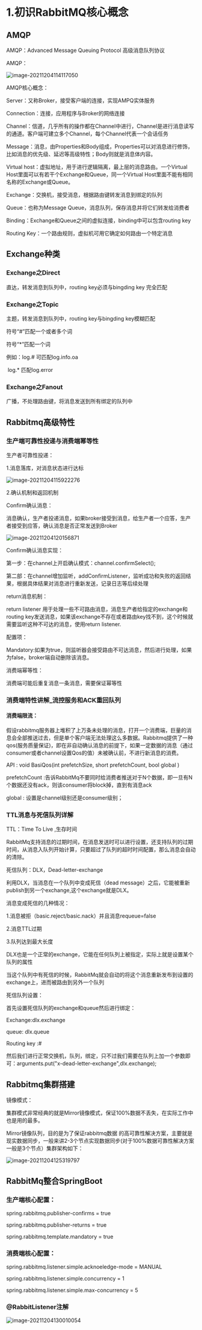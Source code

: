 # 1.初识RabbitMQ核心概念

## AMQP

AMQP：Advanced Message Queuing Protocol  高级消息队列协议

AMQP：

![image-20211204114117050](C:\Users\16014\AppData\Roaming\Typora\typora-user-images\image-20211204114117050.png)

AMQP核心概念：

Server：又称Broker，接受客户端的连接，实现AMPQ实体服务

Connection：连接，应用程序与Broker的网络连接

Channel：信道，几乎所有的操作都在Channel中进行，Channel是进行消息读写的通道。客户端可建立多个Channel，每个Channel代表一个会话任务

Message：消息，由Properties和Body组成，Properties可以对消息进行修饰，比如消息的优先级、延迟等高级特性；Body则就是消息体内容。

Virtual host：虚拟地址，用于进行逻辑隔离，最上层的消息路由。一个Virtual Host里面可以有若干个Exchange和Queue，同一个Virtual Host里面不能有相同名称的Exchange或Queue。

Exchange：交换机，接受消息，根据路由键转发消息到绑定的队列

Queue：也称为Message Queue，消息队列，保存消息并将它们转发给消费者

Binding：Exchange和Queue之间的虚拟连接，binding中可以包含routing key

Routing Key：一个路由规则，虚拟机可用它确定如何路由一个特定消息

## Exchange种类

### Exchange之Direct

直达，转发消息到队列中，routing key必须与bingding key 完全匹配

### Exchange之Topic

主题，转发消息到队列中，routing key与bingding key模糊匹配

符号“#”匹配一个或者多个词

符号“*”匹配一个词

例如：log.#   可匹配log.info.oa

​			log.*  匹配log.error

### Exchange之Fanout

广播，不处理路由键，将消息发送到所有绑定的队列中



## Rabbitmq高级特性

### 生产端可靠性投递与消费端幂等性

生产者可靠性投递：

1.消息落库，对消息状态进行达标

![image-20211204115922276](C:\Users\16014\AppData\Roaming\Typora\typora-user-images\image-20211204115922276.png)

2.确认机制和返回机制

Confirm确认消息：

消息确认，生产者投递消息，如果broker接受到消息，给生产者一个应答，生产者接受到应答，确认消息是否正常发送到Broker

![image-20211204120156871](C:\Users\16014\AppData\Roaming\Typora\typora-user-images\image-20211204120156871.png)

Confirm确认消息实现：

第一步：在channel上开启确认模式：channel.confirmSelect();

第二部：在channel增加监听，addConfirmListener，监听成功和失败的返回结果，根据具体结果对消息进行重新发送，记录日志等后续处理

return消息机制：

return listener 用于处理一些不可路由消息，消息生产者给指定的exchange和routing key发送消息，如果该exchange不存在或者路由key找不到，这个时候就需要监听这种不可达的消息，使用return listener.

配置项：

Mandatory:如果为true，则监听器会接受路由不可达消息，然后进行处理，如果为false，broker端自动删除该消息。

消费端幂等性：

消费端可能后重复消息一条消息，需要保证幂等性



### 消费端特性讲解_流控服务和ACK重回队列

#### 消费端限流：

假设rabbitmq服务器上堆积了上万条未处理的消息，打开一个消费端，巨量的消息会全部推送过去，但是单个客户端无法处理这么多数据。Rabbitmq提供了一种qos(服务质量保证)，即在非自动确认消息的前提下，如果一定数据的消息（通过consumer或者channel设置Qos的值）未被确认前，不进行新消息的消费。

API : void BasiQos(int prefetchSize, short prefetchCount, bool global )

prefetchCount :告诉RabbitMq不要同时给消费者推送对于N个数据，即一旦有N个数据还没有ack，则该consumer将block掉，直到有消息ack

global : 设置是channel级别还是consumer级别；

### TTL消息与死信队列详解

TTL：Time To Live ,生存时间

RabbitMq支持消息的过期时间，在消息发送时可以进行设置，还支持队列的过期时间，从消息入队列开始计算，只要超过了队列的超时时间配置，那么消息会自动的清除。

死信队列：DLX，Dead-letter-exchange

利用DLX，当消息在一个队列中变成死信（dead message）之后，它能被重新publish到另一个exchange,这个exchange就是DLX。

消息变成死信的几种情况：

1.消息被拒（basic.reject/basic.nack）并且消息requeue=false

2.消息TTL过期

3.队列达到最大长度

DLX也是一个正常的exchange，它能在任何队列上被指定，实际上就是设置某个队列的属性

当这个队列中有死信的时候，RabbitMq就会自动的将这个消息重新发布到设置的exchange上，进而被路由到另外一个队列

死信队列设置：

首先设置死信队列的exchange和queue然后进行绑定：

Exchange:dlx.exchange

queue: dlx.queue

Routing key :#

然后我们进行正常交换机，队列，绑定，只不过我们需要在队列上加一个参数即可：arguments.put("x-dead-letter-exchange",dlx.exchange);

## Rabbitmq集群搭建

镜像模式：

集群模式非常经典的就是Mirror镜像模式，保证100%数据不丢失，在实际工作中也是用的最多。

Mirror镜像队列，目的是为了保证rabbitmq数据 的高可靠性解决方案，主要就是现实数据同步，一般来讲2-3个节点实现数据同步(对于100%数据可靠性解决方案一般是3个节点）集群架构如下：

![image-20211204125319797](C:\Users\16014\AppData\Roaming\Typora\typora-user-images\image-20211204125319797.png)

## RabbitMq整合SpringBoot

### 生产端核心配置：

spring.rabbitmq.publisher-confirms = true

spring.rabbitmq.publisher-returns = true

spring.rabbitmq.template.mandatory = true

### 消费端核心配置：

spring.rabbitmq.listener.simple.acknoeledge-mode = MANUAL

spring.rabbitmq.listener.simple.concurrency = 1

spring.rabbitmq.listener.simple.max-concurrency = 5

### @RabbitListener注解

![image-20211204130010054](C:\Users\16014\AppData\Roaming\Typora\typora-user-images\image-20211204130010054.png)
